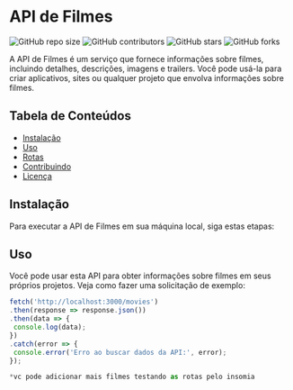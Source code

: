 # API de Filmes

![GitHub repo size](https://img.shields.io/github/repo-size/seu-usuario/seu-repositorio)
![GitHub contributors](https://img.shields.io/github/contributors/seu-usuario/seu-repositorio)
![GitHub stars](https://img.shields.io/github/stars/seu-usuario/seu-repositorio?style=social)
![GitHub forks](https://img.shields.io/github/forks/seu-usuario/seu-repositorio?style=social)

A API de Filmes é um serviço que fornece informações sobre filmes, incluindo detalhes, descrições, imagens e trailers. Você pode usá-la para criar aplicativos, sites ou qualquer projeto que envolva informações sobre filmes.

## Tabela de Conteúdos
- [Instalação](#instalação)
- [Uso](#uso)
- [Rotas](#rotas)
- [Contribuindo](#contribuindo)
- [Licença](#licença)

## Instalação

Para executar a API de Filmes em sua máquina local, siga estas etapas:
## Uso

Você pode usar esta API para obter informações sobre filmes em seus próprios projetos. Veja como fazer uma solicitação de exemplo:

```javascript
fetch('http://localhost:3000/movies')
.then(response => response.json())
.then(data => {
 console.log(data);
})
.catch(error => {
 console.error('Erro ao buscar dados da API:', error);
});

*vc pode adicionar mais filmes testando as rotas pelo insomia
